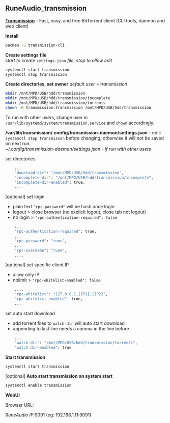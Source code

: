 RuneAudio_transmission
---

[**Transmission**](https://transmissionbt.com/) - Fast, easy, and free BitTorrent client (CLI tools, daemon and web client)  

**Install**  
```sh
pacman -S transmission-cli
```

**Create settings file**  
_start to create_ `settings.json` _file, stop to allow edit_
```sh
systemctl start transmission
systemctl stop transmission
```

**Create directories, set owner**
_default user = transmission_
```sh
mkdir /mnt/MPD/USB/hdd/transmission
mkdir /mnt/MPD/USB/hdd/transmission/incomplete
mkdir /mnt/MPD/USB/hdd/transmission/torrents
chown -R transmission:transmission /mnt/MPD/USB/hdd/transmission
```
To run with other users, change user in `/usr/lib/systemd/system/transmission.service` and `chown` accordingly.

**/var/lib/transmission/.config/transmission-daemon/settings.json** - edit:  
`systemctl stop transmisson` before changing, otherwise it will not be saved on next run.  
_~/.config/transmission-daemon/settings.json - if run with other users_  

set directories  
```sh
    ...
    "download-dir": "/mnt/MPD/USB/hdd/transmission",
    "incomplete-dir": "/mnt/MPD/USB/hdd/transmission/incomplete",
    "incomplete-dir-enabled": true,
    ...
```
[optional] set login  
- plain text `"rpc-password"` will be hash once login
- logout > close browser (no explicit logout, close tab not logout)
- no login > `"rpc-authentication-required": false`  
```sh
    ...
    "rpc-authentication-required": true,
    ...
    "rpc-password": "rune",
    ...
    "rpc-username": "rune",
    ....
```
[optional] set specific client IP  
- allow only IP
- nolimit > `"rpc-whitelist-enabled": false`
```sh
    ....
    "rpc-whitelist": "127.0.0.1,[IP1],[IP2]",
    "rpc-whitelist-enabled": true,
    ...
```
set auto start download  
- add torrent files to `watch-dir` will auto start download  
- appending to last line needs a comma in the line before
```sh
    ...
    "watch-dir": "/mnt/MPD/USB/hdd/transmission/torrents",
    "watch-dir-enabled": true
```

**Start transmission**  
```sh
systemctl start transmission
```

[optional] **Auto start transmission on system start**  
```sh
systemctl enable transmission
```

**WebUI**  
  
Browser URL:  
  
_RuneAudio IP_:9091 (eg: 192.168.1.11:9091)  
